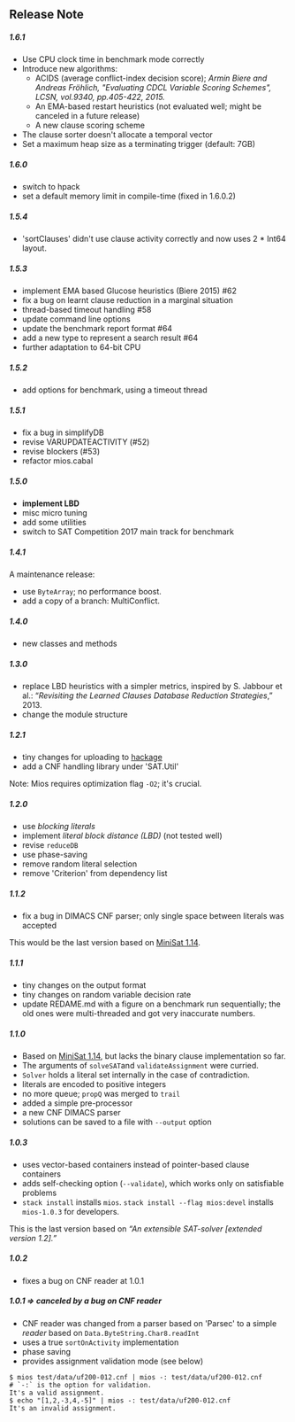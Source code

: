 ## Release Note

##### 1.6.1

- Use CPU clock time in benchmark mode correctly
- Introduce new algorithms:
  - ACIDS (average conflict-index decision score); *Armin Biere and Andreas Fröhlich, "Evaluating CDCL Variable Scoring Schemes", LCSN, vol.9340, pp.405-422, 2015.*
  - An EMA-based restart heuristics (not evaluated well; might be canceled in a future release)
  - A new clause scoring scheme
- The clause sorter doesn't allocate a temporal vector
- Set a maximum heap size as a terminating trigger (default: 7GB)

##### 1.6.0

- switch to hpack
- set a default memory limit in compile-time (fixed in 1.6.0.2)

##### 1.5.4

- 'sortClauses' didn't use clause activity correctly and now uses 2 * Int64 layout.

##### 1.5.3

- implement EMA based Glucose heuristics (Biere 2015) #62
- fix a bug on learnt clause reduction in a marginal situation
- thread-based timeout handling #58
- update command line options
- update the benchmark report format #64
- add a new type to represent a search result #64
- further adaptation to 64-bit CPU

##### 1.5.2

- add options for benchmark, using a timeout thread

##### 1.5.1

- fix a bug in simplifyDB
- revise VARUPDATEACTIVITY (#52)
- revise blockers (#53)
- refactor mios.cabal

##### 1.5.0

- **implement LBD**
- misc micro tuning
- add some utilities
- switch to SAT Competition 2017 main track for benchmark

##### 1.4.1

A maintenance release:

- use `ByteArray`; no performance boost.
- add a copy of a branch: MultiConflict.

##### 1.4.0

- new classes and methods

##### 1.3.0

- replace LBD heuristics with a simpler metrics, inspired by S. Jabbour et al.: “*Revisiting the Learned Clauses Database Reduction Strategies*,” 2013.
- change the module structure

##### 1.2.1

- tiny changes for uploading to [hackage](http://hackage.haskell.org/)
- add a CNF handling library under 'SAT.Util'

Note: Mios requires optimization flag `-O2`; it's crucial.

##### 1.2.0

- use *blocking literals*
- implement *literal block distance (LBD)* (not tested well)
- revise `reduceDB`
- use phase-saving
- remove random literal selection
- remove 'Criterion' from dependency list

##### 1.1.2

- fix a bug in DIMACS CNF parser; only single space between literals was accepted

This would be the last version based on [MiniSat 1.14](https://github.com/shnarazk/minisat114/).

##### 1.1.1

- tiny changes on the output format
- tiny changes on random variable decision rate
- update REDAME.md with a figure on a benchmark run sequentially; the old ones were multi-threaded and got very inaccurate numbers.

##### 1.1.0

- Based on [MiniSat 1.14](https://github.com/shnarazk/minisat114/), but lacks the binary clause implementation so far.
- The arguments of `solveSAT`and `validateAssignment` were curried.
- `Solver` holds a literal set internally in the case of contradiction.
- literals are encoded  to positive integers
- no more queue; `propQ` was merged to `trail`
- added a simple pre-processor
- a new CNF DIMACS parser
- solutions can be saved to a file with `--output` option

##### 1.0.3

- uses vector-based containers instead of pointer-based clause containers
- adds self-checking option (`--validate`), which works only on satisfiable problems
- `stack install` installs `mios`. `stack install --flag mios:devel` installs `mios-1.0.3` for developers.

This is the last version based on *“An extensible SAT-solver [extended version 1.2].”*

##### 1.0.2

- fixes a bug on CNF reader at 1.0.1

##### 1.0.1 => canceled by a bug on CNF reader

- CNF reader was changed from a parser based on 'Parsec' to a simple *reader* based on `Data.ByteString.Char8.readInt`
- uses a true `sortOnActivity` implementation
- phase saving
- provides assignment validation mode (see below)

```
$ mios test/data/uf200-012.cnf | mios -: test/data/uf200-012.cnf      # `-:` is the option for validation.
It's a valid assignment.
$ echo "[1,2,-3,4,-5]" | mios -: test/data/uf200-012.cnf
It's an invalid assignment.
```
